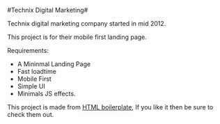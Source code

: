#Technix Digital Marketing#

Technix digital marketing company started in mid 2012. 

This project is for their mobile first landing page.

Requirements:

- A Mininmal Landing Page
- Fast loadtime
- Mobile First
- Simple UI
- Minimals JS effects.


This project is made from [HTML boilerplate](http://www.initializr.com/ "Initializr"), If you like it then be sure to check them out.
